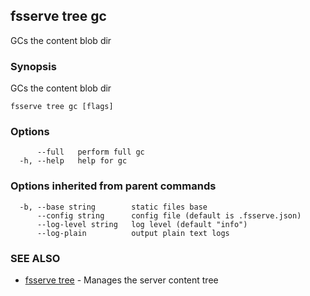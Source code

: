 ## fsserve tree gc

GCs the content blob dir

### Synopsis

GCs the content blob dir

```
fsserve tree gc [flags]
```

### Options

```
      --full   perform full gc
  -h, --help   help for gc
```

### Options inherited from parent commands

```
  -b, --base string        static files base
      --config string      config file (default is .fsserve.json)
      --log-level string   log level (default "info")
      --log-plain          output plain text logs
```

### SEE ALSO

* [fsserve tree](fsserve_tree.md)	 - Manages the server content tree

